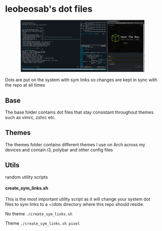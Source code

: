 # leobeosab's dot files

<p align="center">
    <img src="theme_example.png" width="80%" />
</p>

Dots are put on the system with sym links so changes are kept in sync with the repo at all times

## Base
The base folder contains dot files that stay consistant throughout themes such as vimrc, zshrc etc.

## Themes
The themes folder contains different themes I use on Arch across my devices and contain i3, polybar and other config files

## Utils
random utility scripts

#### create_sym_links.sh
This is the most important utility script as it will change your system dot files to sym links to a ~/dots directory where this repo should reside.

No theme
`./create_sym_links.sh`

Theme
`./create_sym_links.sh pixel`
